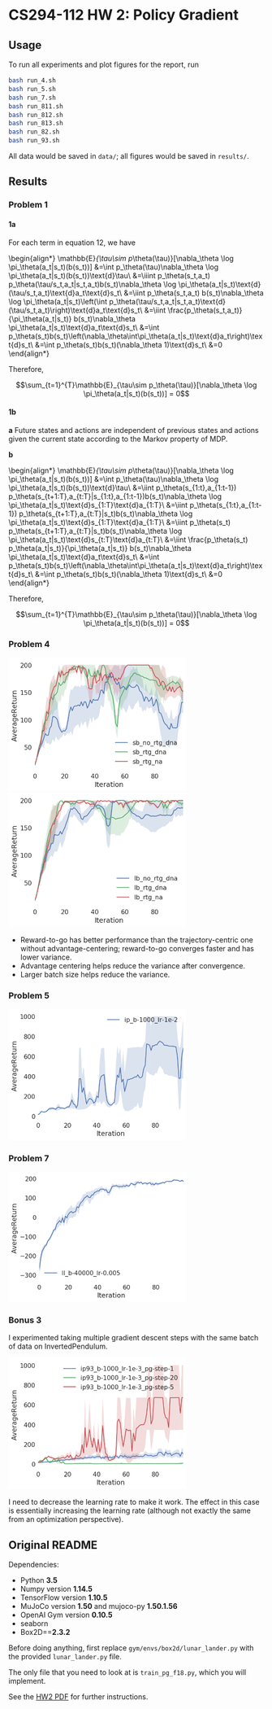 # CS294-112 HW 2: Policy Gradient

## Usage

To run all experiments and plot figures for the report, run

```bash
bash run_4.sh
bash run_5.sh
bash run_7.sh
bash run_811.sh
bash run_812.sh
bash run_813.sh
bash run_82.sh
bash run_93.sh
```

All data would be saved in `data/`; all figures would be saved in `results/`.

## Results
### Problem 1
#### 1a
For each term in equation 12, we have

\begin{align*}
\mathbb{E}_{\tau\sim p_\theta(\tau)}[\nabla_\theta \log \pi_\theta(a_t|s_t)(b(s_t))]
&=\int p_\theta(\tau)\nabla_\theta \log \pi_\theta(a_t|s_t)(b(s_t))\text{d}\tau\\
&=\iiint p_\theta(s_t,a_t) p_\theta(\tau/s_t,a_t|s_t,a_t)b(s_t)\nabla_\theta \log \pi_\theta(a_t|s_t)\text{d}(\tau/s_t,a_t)\text{d}a_t\text{d}s_t\\
&=\iint p_\theta(s_t,a_t) b(s_t)\nabla_\theta \log \pi_\theta(a_t|s_t)\left(\int p_\theta(\tau/s_t,a_t|s_t,a_t)\text{d}(\tau/s_t,a_t)\right)\text{d}a_t\text{d}s_t\\
&=\iint \frac{p_\theta(s_t,a_t)}{\pi_\theta(a_t|s_t)} b(s_t)\nabla_\theta \pi_\theta(a_t|s_t)\text{d}a_t\text{d}s_t\\
&=\int p_\theta(s_t)b(s_t)\left(\nabla_\theta\int\pi_\theta(a_t|s_t)\text{d}a_t\right)\text{d}s_t\\
&=\int p_\theta(s_t)b(s_t)(\nabla_\theta 1)\text{d}s_t\\
&=0
\end{align*}

Therefore, 

$$\sum_{t=1}^{T}\mathbb{E}_{\tau\sim p_\theta(\tau)}[\nabla_\theta \log \pi_\theta(a_t|s_t)(b(s_t))] = 0$$

#### 1b
**a** Future states and actions are independent of previous states and actions given the current state according to the Markov property of MDP.

**b**

\begin{align*}
\mathbb{E}_{\tau\sim p_\theta(\tau)}[\nabla_\theta \log \pi_\theta(a_t|s_t)(b(s_t))]
&=\int p_\theta(\tau)\nabla_\theta \log \pi_\theta(a_t|s_t)(b(s_t))\text{d}\tau\\
&=\iint p_\theta(s_{1:t},a_{1:t-1}) p_\theta(s_{t+1:T},a_{t:T}|s_{1:t},a_{1:t-1})b(s_t)\nabla_\theta \log \pi_\theta(a_t|s_t)\text{d}s_{1:T}\text{d}a_{1:T}\\
&=\iint p_\theta(s_{1:t},a_{1:t-1}) p_\theta(s_{t+1:T},a_{t:T}|s_t)b(s_t)\nabla_\theta \log \pi_\theta(a_t|s_t)\text{d}s_{1:T}\text{d}a_{1:T}\\
&=\iint p_\theta(s_t) p_\theta(s_{t+1:T},a_{t:T}|s_t)b(s_t)\nabla_\theta \log \pi_\theta(a_t|s_t)\text{d}s_{t:T}\text{d}a_{t:T}\\
&=\iint \frac{p_\theta(s_t) p_\theta(a_t|s_t)}{\pi_\theta(a_t|s_t)} b(s_t)\nabla_\theta \pi_\theta(a_t|s_t)\text{d}a_t\text{d}s_t\\
&=\int p_\theta(s_t)b(s_t)\left(\nabla_\theta\int\pi_\theta(a_t|s_t)\text{d}a_t\right)\text{d}s_t\\
&=\int p_\theta(s_t)b(s_t)(\nabla_\theta 1)\text{d}s_t\\
&=0
\end{align*}

Therefore, 

$$\sum_{t=1}^{T}\mathbb{E}_{\tau\sim p_\theta(\tau)}[\nabla_\theta \log \pi_\theta(a_t|s_t)(b(s_t))] = 0$$

### Problem 4

<p float="left">
  <img src="./results/p4_sb.png" width="350"/>
  <img src="./results/p4_lb.png" width="350"/>
</p>

* Reward-to-go has better performance than the trajectory-centric one without advantage-centering; reward-to-go converges faster and has lower variance.
* Advantage centering helps reduce the variance after convergence.
* Larger batch size helps reduce the variance.

### Problem 5

<p float="left">
  <img src="./results/p5_ip_b-1000_lr-1e-2.png" width="350"/>
</p>

### Problem 7

<p float="left">
  <img src="./results/p7.png" width="350"/>
</p>

### Bonus 3

I experimented taking multiple gradient descent steps with the same batch of data on InvertedPendulum.

<p float="left">
  <img src="./results/p93.png" width="350"/>
</p>

I need to decrease the learning rate to make it work. The effect in this case is essentially increasing the learning rate (although not exactly the same from an optimization perspective).

## Original README

Dependencies:
 * Python **3.5**
 * Numpy version **1.14.5**
 * TensorFlow version **1.10.5**
 * MuJoCo version **1.50** and mujoco-py **1.50.1.56**
 * OpenAI Gym version **0.10.5**
 * seaborn
 * Box2D==**2.3.2**

Before doing anything, first replace `gym/envs/box2d/lunar_lander.py` with the provided `lunar_lander.py` file.

The only file that you need to look at is `train_pg_f18.py`, which you will implement.

See the [HW2 PDF](hw2_instructions.pdf) for further instructions.
